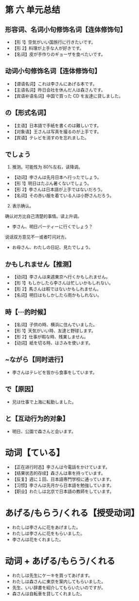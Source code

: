 # 第 六 单元总结

## 形容词、名词小句修饰名词【连体修饰句】

- 【形 1】空気がいい国旅行に行きたいです。
- 【形 2】料理が上手な人が好きです。
- 【名词】皮が手作りのギョーザを食べたいです。

## 动词小句修饰名词【连体修饰句】

- 【谓语名词】これは李さんにあげる本です。
- 【主语名词】昨日会社を休んだ人は森さんです。
- 【宾语补语名词】中国で買った CD を友達に貸しました。

## の【形式名词】

- 【主语】日本語で手紙を書くのは難しいです。
- 【对象语】王さんは写真を撮るのが上手です。
- 【宾语】テレビを消すのを忘れました。

## でしょう

1. 推测。可能性为 80%左右，读降调。

- 【动词】李さんは先月日本へ行ったでしょう。
- 【形 1】明日はたぶん暑くないでしょう。
- 【形 2】李さんは日本語が上手ではないだろう。
- 【名词】その赤い服を着ている人は小野さんだろう。

2. 表示确认。

确认对方比自己清楚的事情。读上升调。

- 李さん、明日パーティーに行くでしょう？

说话双方意见不一或者叮问对方。

- お母さん、わたしの日記、見たでしょう。

## かもしれません【推测】

- 【动词】李さんは来週東京へ行くかもしれません。
- 【形 1】もしかしたら李さんは忙しいかもしれない。
- 【形 2】馬さんは暇ではないかもしれません。
- 【名词】明日はもしかしたら雨かもしれない。

## 時【···的时候】

- 【名词】子供の時、横浜に住んでいました。
- 【形 1】天気がいい時、友達と野球します。
- 【形 2】仕事が暇な時、残業しません。
- 【动词】紙を切る時、はさみを使います。

## ~ながら【同时进行】

- 李さんはテレビを皆から食事をしています。

## で【原因】

- 兄は仕事で上海に転勤しました。

## と【互动行为的对象】

- 明日、公園で森さんと会います。

# 动词【ている】

- 【正在进行时态】李さんは今電話をかけています。
- 【结果状态的存续】森さんは車を持っています。
- 【反复】週に１回、日本語専門学校に通っています。
- 【习惯】李さんは先月から日本語を勉強しています。
- 【职业】わたしは北京で日本語の教師をしています。

# あげる/もらう/くれる【授受动词】

- わたしは李さんに花をあげました。
- わたしは李さんに花をもらいました。
- 李さんは花をくれました。

# 动词 + あげる/もらう/くれる

- わたしは先生にケーキを買ってあげます。
- わたしは森さんに東京を案内してもらいました。
- 先生、いい辞書を紹介してもらいたいのですが。
- 森さんは自転車を貸してくれました。
